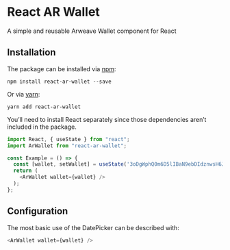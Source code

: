 # React AR Wallet

A simple and reusable Arweave Wallet component for React


## Installation

The package can be installed via [npm](https://github.com/npm/cli):

```
npm install react-ar-wallet --save
```

Or via [yarn](https://github.com/yarnpkg/yarn):

```
yarn add react-ar-wallet
```

You’ll need to install React separately since those dependencies aren’t included in the package. 

```js
import React, { useState } from "react";
import ArWallet from "react-ar-wallet";

const Example = () => {
  const [wallet, setWallet] = useState('3oDgWphQ0m6D5lIBaN9ebDIdznwsH6J-0kT04dpBWiQ');
  return (
    <ArWallet wallet={wallet} />
  );
};
```

## Configuration

The most basic use of the DatePicker can be described with:

```js
<ArWallet wallet={wallet} />
```
